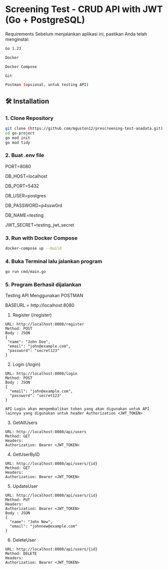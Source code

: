 # Screening Test - CRUD API with JWT (Go + PostgreSQL)

Requirements
Sebelum menjalankan aplikasi ini, pastikan Anda telah menginstal:
```bash
Go 1.23

Docker

Docker Compose

Git

Postman (opsional, untuk testing API)
```

## 🛠️ Installation

### 1. Clone Repository

```bash
git clone (https://github.com/mguston12/prescreening-test-anadata.git)
cd go-project
go mod init
go mod tidy
```

### 2. Buat .env file
PORT=8080

DB_HOST=localhost

DB_PORT=5432

DB_USER=postgres

DB_PASSWORD=p4ssw0rd

DB_NAME=testing

JWT_SECRET=testing_jwt_secret


### 3. Run with Docker Compose 
```bash
docker-compose up --build
```

### 4. Buka Terminal lalu jalankan program
```bash
go run cmd/main.go
```

### 5. Program Berhasil dijalankan


Testing API Menggunakan POSTMAN

BASEURL = http://localhost:8080

1. Register (/register)
 ```
URL: http://localhost:8080/register
Method: POST
Body : JSON
{
  "name": "John Doe",
  "email": "john@example.com",
  "password": "secret123"
}
```


2. Login (/login)
```
URL: http://localhost:8080/login
Method: POST
Body : JSON 
{
  "email": "john@example.com",
  "password": "secret123"
}

API Login akan mengembalikan token yang akan digunakan untuk API lainnya yang digunakan untuk header Authorization <JWT_TOKEN>
```

3. GetAllUsers
```
URL: http://localhost:8080/api/users
Method: GET
Headers:
Authorization: Bearer <JWT_TOKEN>
```

4. GetUserByID
```
URL: http://localhost:8080/api/users/{id}
Method: GET
Headers:
Authorization: Bearer <JWT_TOKEN>
```

5. UpdateUser 
```
URL: http://localhost:8080/api/users/{id}
Method: PUT
Headers:
Authorization: Bearer <JWT_TOKEN>
Body : JSON
{
  "name": "John New",
  "email": "johnnew@example.com"
}
```

6. DeleteUser
```
URL: http://localhost:8080/api/users/{id}
Method: DELETE
Headers:
Authorization: Bearer <JWT_TOKEN>
```
